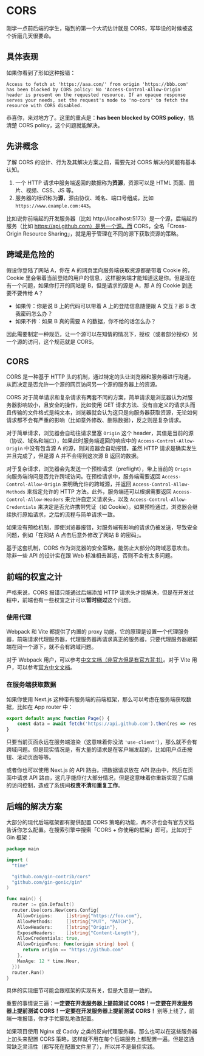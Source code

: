 # CORS

刚学一点前后端的学生，碰到的第一个大坑估计就是 CORS，写毕设的时候被这个折磨几天很要命。

## 具体表现

如果你看到了形如这种报错：

```
Access to fetch at 'https://aaa.com/' from origin 'https://bbb.com' has been blocked by CORS policy: No 'Access-Control-Allow-Origin' header is present on the requested resource. If an opaque response serves your needs, set the request's mode to 'no-cors' to fetch the resource with CORS disabled.
```

恭喜你，来对地方了。这里的重点是：**has been blocked by CORS policy**，搞清楚 CORS policy，这个问题就能解决。

## 先讲概念

了解 CORS 的设计、行为及其解决方案之前，需要先对 CORS 解决的问题有基本认知。

1. 一个 HTTP 请求中服务端返回的数据称为**资源**，资源可以是 HTML 页面、图片、视频、CSS、JS 等。
2. 服务器的标识称为**源**，源由协议、域名、端口号组成，比如 `https://www.example.com:443`。

比如说你前端起的开发服务器（比如 http://localhost:5173）是一个源，后端起的服务（比如 https://api.github.com）是另一个源。而 CORS，全名「Cross-Origin Resource Sharing」，就是用于管理在不同的源下获取资源的策略。

## 跨域是危险的

假设你登陆了网站 A，你在 A 的网页里向服务端获取资源都是带着 Cookie 的，Cookie 里会带着当前登陆的用户的信息，这样服务端才能知道这是你。但是现在有一个问题，如果你打开的网站是 B，但是请求的源是 A，那 A 的 Cookie 到底要不要传给 A？

- 如果传：你是说 B 上的代码可以带着 A 上的登陆信息随便跟 A 交互？那 B 改我密码怎么办？
- 如果不传：如果 B 真的需要 A 的数据，你不给的话怎么办？

因此需要制定一种规范，让一个源可以在知情的情况下，授权（或者部分授权）另一个源的访问，这个规范就是 CORS。

## CORS

CORS 是一种基于 HTTP 头的机制，通过特定的头让浏览器和服务器进行沟通，从而决定是否允许一个源的网页访问另一个源的服务器上的资源。

CORS 对于简单请求和复杂请求有两套不同的方案，简单请求是浏览器认为对服务器影响较小，且安全的操作，比如使用 GET 请求方法、没有自定义的请求头而且传输的文件格式是纯文本，浏览器就会认为这只是向服务器获取资源，无论如何请求都不会有严重的影响（比如意外修改、删除数据），反之则是复杂请求。

对于简单请求，浏览器会自动往请求里塞 `Origin` 这个 header，其值是当前的源（协议、域名和端口），如果此时服务端返回的响应中的 `Access-Control-Allow-Origin` 中没有包含源 A 的源，则浏览器会自动报错，虽然 HTTP 请求是确实发生并且完成了，但是源 A 并不会得到这次源 B 返回的数据。

对于复杂请求，浏览器会先发送一个预检请求（preflight），带上当前的 `Origin` 向服务端询问是否允许跨域访问。在预检请求中，服务端需要返回 `Access-Control-Allow-Origin` 来明确允许的跨域源，并返回 `Access-Control-Allow-Methods` 来指定允许的 HTTP 方法。此外，服务端还可以根据需要返回 `Access-Control-Allow-Headers` 来允许自定义请求头，以及 `Access-Control-Allow-Credentials` 来决定是否允许携带凭证（如 Cookie）。如果预检通过，浏览器会继续执行原始请求，之后的流程与简单请求一致。

如果没有预检机制，即使浏览器报错，对服务端有影响的请求仍被发送，导致安全问题，例如「在网站 A 点击后意外修改了网站 B 的密码」。

基于这套机制，CORS 作为浏览器的安全策略，能防止大部分的跨域恶意攻击。除非一些 API 的设计实在跟 Web 标准相去甚远，否则不会有太多问题。

## 前端的权宜之计

严格来说，CORS 报错只能通过后端添加 HTTP 请求头才能解决，但是在开发过程中，前端也有一些权宜之计可以**暂时绕过**这个问题。

### 使用代理

Webpack 和 Vite 都提供了内置的 proxy 功能，它的原理是设置一个代理服务器，前端请求代理服务器，代理服务器再请求真正的服务器，只要代理服务器跟前端在同一个源下，就不会有跨域问题。

对于 Webpack 用户，可以参考[中文文档（非官方但是有官方背书）](https://webpack.docschina.org/configuration/dev-server/#devserverproxy)。对于 Vite 用户，可以参考[官方中文文档](https://cn.vite.dev/config/server-options#server-proxy)。

### 在服务端获取数据

如果你使用 Next.js 这种带有服务端的前端框架，那么可以考虑在服务端获取数据，比如在 App router 中：

```jsx
export default async function Page() {
    const data = await fetch('https://api.github.com').then(res => res.json());
}
```

只要当前页面永远在服务端渲染（这意味着你没法 `'use-client'`），那么就不会有跨域问题。但是现实情况是，有大量的请求是在客户端发起的，比如用户点击按钮、滚动页面等等。

或者你也可以使用 Next.js 的 API 路由，把数据请求放在 API 路由中，然后在页面中请求 API 路由，这几乎能应付大部分情况，但是这意味着你重新实现了后端的访问控制，造成了系统间**权责不清**和**重复工作**。

## 后端的解决方案

大部分的现代后端框架都有提供配置 CORS 策略的功能，再不济也会有官方文档告诉你怎么配置。在搜索引擎中搜索「CORS + 你使用的框架」即可。比如对于 Gin 框架：

```go
package main

import (
  "time"

  "github.com/gin-contrib/cors"
  "github.com/gin-gonic/gin"
)

func main() {
  router := gin.Default()
  router.Use(cors.New(cors.Config{
    AllowOrigins:     []string{"https://foo.com"},
    AllowMethods:     []string{"PUT", "PATCH"},
    AllowHeaders:     []string{"Origin"},
    ExposeHeaders:    []string{"Content-Length"},
    AllowCredentials: true,
    AllowOriginFunc: func(origin string) bool {
      return origin == "https://github.com"
    },
    MaxAge: 12 * time.Hour,
  }))
  router.Run()
}
```

具体的实现细节可能会跟框架的实现有关，但是大意是一致的。

重要的事情说三遍：**一定要在开发服务器上提前测试 CORS！一定要在开发服务器上提前测试 CORS！一定要在开发服务器上提前测试 CORS！** 别等上线了，前端一堆报错，你才手忙脚乱地改配置。

如果项目使用 Nginx 或 Caddy 之类的反向代理服务器，那么也可以在这些服务器上加头来配置 CORS 策略，这样就不用在每个后端服务上都配置一遍。但是这通常缺乏灵活性（都写死在配置文件里了），所以并不是最佳实践。
